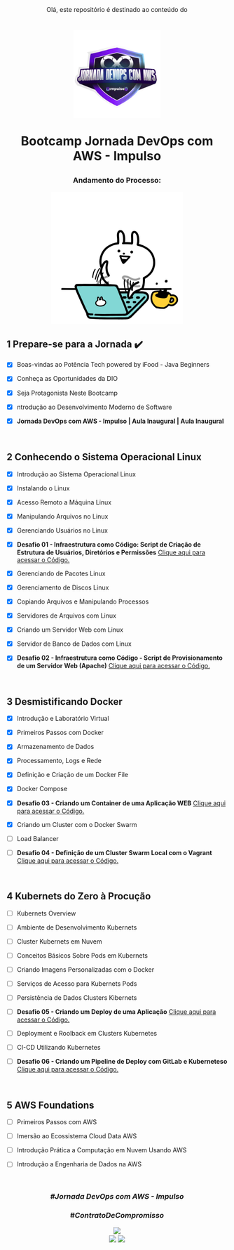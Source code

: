 <div align="center">
Olá, este repositório é destinado ao conteúdo do 



<h1><img height="200vh" src="images/bootcamp-aws.webp">

Bootcamp Jornada DevOps com AWS - Impulso</h1>

<h3> Andamento do Processo:</h3>

<img height="300vh" src="images/letscode.gif">

</div>

## 1 Prepare-se para a Jornada :heavy_check_mark:

  - [x] Boas-vindas ao Potência Tech powered by iFood - Java Beginners

  - [x] Conheça as Oportunidades da DIO

  - [x] Seja Protagonista Neste Bootcamp

  - [x] ntrodução ao Desenvolvimento Moderno de Software

  - [x] **Jornada DevOps com AWS - Impulso | Aula Inaugural | Aula Inaugural**

  <br/>

## 2 Conhecendo o Sistema Operacional Linux

  - [x] Introdução ao Sistema Operacional Linux

  - [x] Instalando o Linux

  - [x] Acesso Remoto a Máquina Linux

  - [x] Manipulando Arquivos no Linux
  
  - [x] Gerenciando Usuários no Linux

  - [x] **Desafio 01 - Infraestrutura como Código: Script de Criação de Estrutura de Usuários, Diretórios e Permissões** [Clique aqui para acessar o Código.](https://github.com/erivamjr/Jornada-DevOps-com-AWS---Impulso/blob/main/desafio-1/iacaws.sh)

  - [x] Gerenciando de Pacotes Linux

  - [x] Gerenciamento de Discos Linux

  - [x] Copiando Arquivos e Manipulando Processos

  - [x] Servidores de Arquivos com Linux

  - [x] Criando um Servidor Web com Linux

  - [x] Servidor de Banco de Dados com Linux

  - [x] **Desafio 02 - Infraestrutura como Código - Script de Provisionamento de um Servidor Web (Apache)** [Clique aqui para acessar o Código.](https://github.com/erivamjr/Jornada-DevOps-com-AWS---Impulso/tree/main/desafio-2)


  <br/>

## 3 Desmistificando Docker

  - [x] Introdução e Laboratório Virtual

  - [x] Primeiros Passos com Docker

  - [x]  Armazenamento de Dados

  - [x] Processamento, Logs e Rede
  
  - [x] Definição e Criação de um Docker File
  
  - [x] Docker Compose

  - [x] **Desafio 03 - Criando um Container de uma Aplicação WEB** [Clique aqui para acessar o Código.](https://github.com/erivamjr/Jornada-DevOps-com-AWS---Impulso/tree/main/desafio-3)

  - [x] Criando um Cluster com o Docker Swarm

  - [ ] Load Balancer

  - [ ] **Desafio 04 - Definição de um Cluster Swarm Local com o Vagrant** [Clique aqui para acessar o Código.]()

 <br/>

 ## 4 Kubernets do Zero à Procução

  - [ ] Kubernets Overview

  - [ ] Ambiente de Desenvolvimento Kubernets

  - [ ] Cluster Kubernets em Nuvem

  - [ ] Conceitos Básicos Sobre Pods em Kubernets
  
  - [ ] Criando Imagens Personalizadas com o Docker

  - [ ] Serviços de Acesso para Kubernets Pods

  - [ ] Persistência de Dados Clusters Kibernets

  - [ ] **Desafio 05 - Criando um Deploy de uma Aplicação** [Clique aqui para acessar o Código.]()

  - [ ] Deployment e Roolback em Clusters Kubernetes

  - [ ] CI-CD Utilizando Kubernetes

  - [ ] **Desafio 06 - Criando um Pipeline de Deploy com GitLab e Kuberneteso** [Clique aqui para acessar o Código.]()


 <br/>

 ## 5 AWS Foundations

  - [ ] Primeiros Passos com AWS

  - [ ] Imersão ao Ecossistema Cloud Data AWS

  - [ ] Introdução Prática a Computação em Nuvem Usando AWS

  - [ ] Introdução a Engenharia de Dados na AWS
  

 <br/>


<div align="center">

### _#Jornada DevOps com AWS - Impulso_

### _#ContratoDeCompromisso_

  <img height="200vh" src="https://github.com/leticiapalaro/leticiapalaro/blob/main/ok.gif?raw=true"><br><a href="https://www.linkedin.com/in/erivamjr/" target="_blank"><img height="25vh" src="https://github.com/leticiapalaro/leticiapalaro/blob/main/linkedin.png?raw=true" target="_blank"></a>
  <a href = "mailto:erivam_jr@hotmail.com"><img height="25vh" src="https://github.com/leticiapalaro/leticiapalaro/blob/main/contato.png?raw=true" target="_blank"></a><br>

</div>